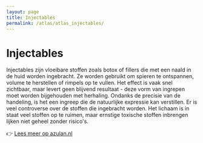 ```yaml
---
layout: page
title: Injectables
permalink: /atlas/atlas_injectables/
---
```


# Injectables

Injectables zijn vloeibare stoffen zoals botox of fillers die met een naald in de huid worden ingebracht. Ze worden gebruikt om spieren te ontspannen, volume te herstellen of rimpels op te vullen. Het effect is vaak snel zichtbaar, maar levert geen blijvend resultaat - deze vorm van ingrepen moet worden bijgehouden met herhaling. Ondanks de precisie van de handeling, is het een ingreep die de natuurlijke expressie kan verstillen. Er is veel controverse over de stoffen die ingebracht worden. Het lichaam is in staat veel stoffen op te ruimen, maar ernstige toxische stoffen inbrengen lijken niet geheel zonder risico's.

👉 [Lees meer op azulan.nl](https://azulan.nl/atlas/injectables)